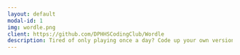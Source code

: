 ```yaml
---
layout: default
modal-id: 1
img: wordle.png
client: https://github.com/DPHHSCodingClub/Wordle
description: Tired of only playing once a day? Code up your own version!
---
```

